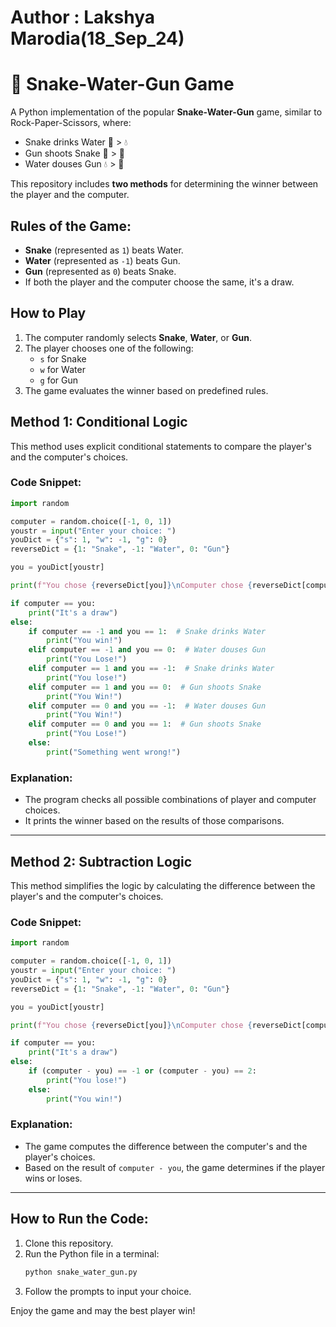 # Author : Lakshya Marodia(18_Sep_24)
# 🐍 Snake-Water-Gun Game

A Python implementation of the popular **Snake-Water-Gun** game, similar to Rock-Paper-Scissors, where:
- Snake drinks Water 🐍 > 💧
- Gun shoots Snake 🔫 > 🐍
- Water douses Gun 💧 > 🔫

This repository includes **two methods** for determining the winner between the player and the computer.

## Rules of the Game:
- **Snake** (represented as `1`) beats Water.
- **Water** (represented as `-1`) beats Gun.
- **Gun** (represented as `0`) beats Snake.
- If both the player and the computer choose the same, it's a draw.

## How to Play
1. The computer randomly selects **Snake**, **Water**, or **Gun**.
2. The player chooses one of the following:
   - `s` for Snake
   - `w` for Water
   - `g` for Gun
3. The game evaluates the winner based on predefined rules.

## Method 1: Conditional Logic
This method uses explicit conditional statements to compare the player's and the computer's choices.

### Code Snippet:

```python
import random

computer = random.choice([-1, 0, 1])
youstr = input("Enter your choice: ")
youDict = {"s": 1, "w": -1, "g": 0}
reverseDict = {1: "Snake", -1: "Water", 0: "Gun"}

you = youDict[youstr]

print(f"You chose {reverseDict[you]}\nComputer chose {reverseDict[computer]}")

if computer == you:
    print("It's a draw")
else:
    if computer == -1 and you == 1:  # Snake drinks Water
        print("You win!")
    elif computer == -1 and you == 0:  # Water douses Gun
        print("You Lose!")
    elif computer == 1 and you == -1:  # Snake drinks Water
        print("You lose!")
    elif computer == 1 and you == 0:  # Gun shoots Snake
        print("You Win!")
    elif computer == 0 and you == -1:  # Water douses Gun
        print("You Win!")
    elif computer == 0 and you == 1:  # Gun shoots Snake
        print("You Lose!")
    else:
        print("Something went wrong!")
```

### Explanation:
- The program checks all possible combinations of player and computer choices.
- It prints the winner based on the results of those comparisons.

---

## Method 2: Subtraction Logic
This method simplifies the logic by calculating the difference between the player's and the computer's choices.

### Code Snippet:

```python
import random

computer = random.choice([-1, 0, 1])
youstr = input("Enter your choice: ")
youDict = {"s": 1, "w": -1, "g": 0}
reverseDict = {1: "Snake", -1: "Water", 0: "Gun"}

you = youDict[youstr]

print(f"You chose {reverseDict[you]}\nComputer chose {reverseDict[computer]}")

if computer == you:
    print("It's a draw")
else:
    if (computer - you) == -1 or (computer - you) == 2:
        print("You lose!")
    else:
        print("You win!")
```

### Explanation:
- The game computes the difference between the computer's and the player's choices.
- Based on the result of `computer - you`, the game determines if the player wins or loses.

---

## How to Run the Code:
1. Clone this repository.
2. Run the Python file in a terminal:
   ```bash
   python snake_water_gun.py
   ```
3. Follow the prompts to input your choice.

Enjoy the game and may the best player win!
